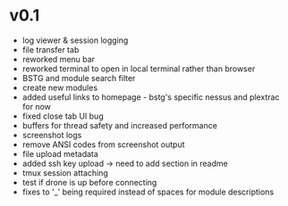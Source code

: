 # v0.1
- log viewer & session logging
- file transfer tab
- reworked menu bar
- reworked terminal to open in local terminal rather than browser
- BSTG and module search filter
- create new modules
- added useful links to homepage - bstg's specific nessus and plextrac for now
- fixed close tab UI bug 
- buffers for thread safety and increased performance
- screenshot logs
- remove ANSI codes from screenshot output
- file upload metadata
- added ssh key upload -> need to add section in readme
- tmux session attaching
- test if drone is up before connecting
- fixes to '_' being required instead of spaces for module descriptions